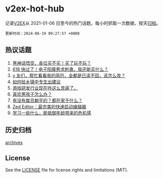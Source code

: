 # v2ex-hot-hub

 记录[V2EX](https://www.v2ex.com/)从 2021-01-06 日至今的热门话题。每小时抓取一次数据，按天[归档](archives)。

`更新时间：2024-06-19 09:27:57 +0800`

## 热议话题

1. [黑神话悟空，各位买不买！买了玩不玩？](https://www.v2ex.com/t/1050466)
1. [618 快过了！电子阳痿男求刺激，我还能买什么？](https://www.v2ex.com/t/1050484)
1. [v 友们，帮忙看看我的简历，全都是已读不回，该怎么改？](https://www.v2ex.com/t/1050422)
1. [如何给乡镇中专生出建议](https://www.v2ex.com/t/1050438)
1. [游戏研发行业现在咋这么苦逼了。](https://www.v2ex.com/t/1050516)
1. [喜欢男孩子怎么办？](https://www.v2ex.com/t/1050624)
1. [有没有裁员躺平的？都在家干什么？](https://www.v2ex.com/t/1050496)
1. [Zed Editor：最完美的快速启动编辑器](https://www.v2ex.com/t/1050452)
1. [学习一些什么，能抵御年龄带来的危机感](https://www.v2ex.com/t/1050584)

## 历史归档

[archives](archives)

## License

See the [LICENSE](LICENSE) file for license rights and limitations (MIT).
